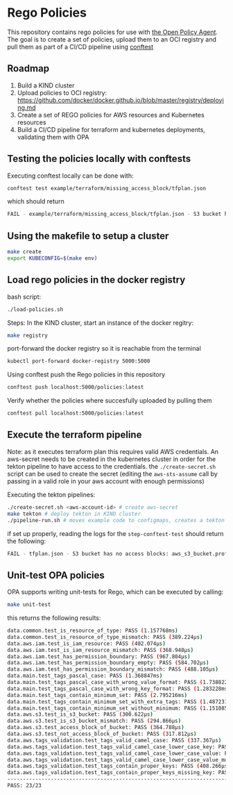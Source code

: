 # Rego Policies

This repository contains rego policies for use with [the Open Policy Agent](https://www.openpolicyagent.org/). The goal is to create a set of policies, upload them to an OCI registry and pull them as part of a CI/CD pipeline using [conftest](https://github.com/instrumenta/conftest)

## Roadmap

1. Build a KIND cluster
2. Upload policies to OCI registry: https://github.com/docker/docker.github.io/blob/master/registry/deploying.md
3. Create a set of REGO policies for AWS resources and Kubernetes resources
4. Build a CI/CD pipeline for terraform and kubernetes deployments, validating them with OPA


## Testing the policies locally with conftests

Executing conftest locally can be done with:

```bash
conftest test example/terraform/missing_access_block/tfplan.json
```

which should return

```bash
FAIL - example/terraform/missing_access_block/tfplan.json - S3 bucket has no access blocks: aws_s3_bucket.profile_picture_storage
```

## Using the makefile to setup a cluster

```bash
make create
export KUBECONFIG=$(make env)
```

## Load rego policies in the docker registry

bash script:

```bash
./load-policies.sh
```

Steps:
In the KIND cluster, start an instance of the docker regitry:

```bash
make registry
```

port-forward the docker registry so it is reachable from the terminal
```bash
kubectl port-forward docker-registry 5000:5000 
```

Using conftest push the Rego policies in this repository

```bash
conftest push localhost:5000/policies:latest
````

Verify whether the policies where succesfully uploaded by pulling them

```bash
conftest pull localhost:5000/policies:latest
```

## Execute the terraform pipeline

Note: as it executes terraform plan this requires valid AWS credentials. An aws-secret needs to be created in the kubernetes cluster in order
for the tekton pipeline to have access to the credentials. the `./create-secret.sh` script can be used to create the secret (editing the `aws-sts-assume` call by passing in a valid role in your aws account with enough permissions)

Executing the tekton pipelines:

```bash
./create-secret.sh <aws-account-id> # create aws-secret
make tekton # deploy tekton in KIND cluster
./pipeline-run.sh # moves example code to configmaps, creates a tekton task and pipeline and executes the run
```

if set up properly, reading the logs for the `step-conftest-test` should return the following:

```bash
FAIL - tfplan.json - S3 bucket has no access blocks: aws_s3_bucket.profile_picture_storage
```

## Unit-test OPA policies

OPA supports writing unit-tests for Rego, which can be executed by calling:

```bash
make unit-test
```

this returns the following results:

```bash
data.common.test_is_resource_of_type: PASS (1.157768ms)
data.common.test_is_resource_of_type_mismatch: PASS (389.224µs)
data.aws.iam.test_is_iam_resource: PASS (402.074µs)
data.aws.iam.test_is_iam_resource_mismatch: PASS (368.948µs)
data.aws.iam.test_has_permission_boundary: PASS (967.804µs)
data.aws.iam.test_has_permission_boundary_empty: PASS (584.702µs)
data.aws.iam.test_has_permission_boundary_mismatch: PASS (488.105µs)
data.main.test_tags_pascal_case: PASS (1.368847ms)
data.main.test_tags_pascal_case_with_wrong_value_format: PASS (1.738822ms)
data.main.test_tags_pascal_case_with_wrong_key_format: PASS (1.283228ms)
data.main.test_tags_contain_minimum_set: PASS (2.795216ms)
data.main.test_tags_contain_minimum_set_with_extra_tags: PASS (1.487231ms)
data.main.test_tags_contain_minimum_set_without_minimum: PASS (1.151085ms)
data.aws.s3.test_is_s3_bucket: PASS (300.622µs)
data.aws.s3.test_is_s3_bucket_mismatch: PASS (294.866µs)
data.aws.s3.test_access_block_of_bucket: PASS (364.788µs)
data.aws.s3.test_not_access_block_of_bucket: PASS (317.812µs)
data.aws.tags_validation.test_tags_valid_camel_case: PASS (337.367µs)
data.aws.tags_validation.test_tags_valid_camel_case_lower_case_key: PASS (432.084µs)
data.aws.tags_validation.test_tags_valid_camel_case_lower_case_value: PASS (352.916µs)
data.aws.tags_validation.test_tags_valid_camel_case_lower_case_value_multiple_tags: PASS (485.881µs)
data.aws.tags_validation.test_tags_contain_proper_keys: PASS (408.266µs)
data.aws.tags_validation.test_tags_contain_proper_keys_missing_key: PASS (1.800584ms)
--------------------------------------------------------------------------------
PASS: 23/23
```
